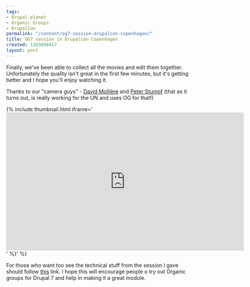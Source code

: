 ```yaml
---
tags:
- Drupal-planet
- Organic Groups
- DrupalCon
permalink: "/content/og7-session-drupalcon-copenhagen/"
title: OG7 session in Drupalcon Copenhagen
created: 1283894417
layout: post
---
```

Finally, we've been able to collect all the movies and edit them together. Unfortunately the quality isn't great in the first few minutes, but it's getting better and I hope you'll enjoy watching it.

Thanks to our "camera guys" - <a href="https://twitter.com/davidm_en">David Mollière</a> and <a href="http://drupal.org/user/401243">Peter Stumpf</a> (that as it turns out, is really working for the UN and uses OG for that!)

<!-- more -->

{% include thumbnail.html
  iframe='<iframe src="https://player.vimeo.com/video/14775998?byline=0&amp;portrait=0" width="640" height="372" frameborder="0"></iframe>' %}'
  %}

For those who want too see the technical stuff from the session I gave should follow <a href="http://www.archive.org/details/GrouptheNewOrganicGroups-BuildingSocialNetworksInDrupal7">this</a> link. I hope this will encourage people o try out Organic groups for Drupal 7 and help in making it a great module.
